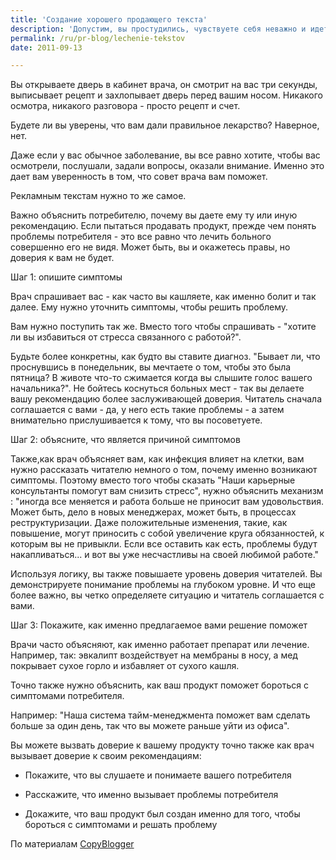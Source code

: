 ```yaml
---
title: 'Создание хорошего продающего текста'
description: 'Допустим, вы простудились, чувствуете себя неважно и идете к врачу. Вы открываете дверь в кабинет врача, он смотрит на вас три секунды, выписывает рецепт и захлопывает дверь перед вашим носом. Никакого осмотра, никакого разговора - просто рецепт и счет. Будете ли вы уверены, что вам дали правильное лекарство? Наверное, нет.'
permalink: /ru/pr-blog/lechenie-tekstov
date: 2011-09-13

---
```


Вы открываете дверь в кабинет врача, он смотрит на вас три секунды, выписывает рецепт и захлопывает дверь перед вашим носом. Никакого осмотра, никакого разговора - просто рецепт и счет.

Будете ли вы уверены, что вам дали правильное лекарство? Наверное, нет.

Даже если у вас обычное заболевание, вы все равно хотите, чтобы вас осмотрели, послушали, задали вопросы, оказали внимание. Именно это дает вам уверенность в том, что совет врача вам поможет.

Рекламным текстам нужно то же самое.

Важно объяснить потребителю, почему вы даете ему ту или иную рекомендацию. Если пытаться продавать продукт, прежде чем понять проблемы потребителя - это все равно что лечить больного совершенно его не видя. Может быть, вы и окажетесь правы, но доверия к вам не будет.

Шаг 1: опишите симптомы

Врач спрашивает вас - как часто вы кашляете, как именно болит и так далее. Ему нужно уточнить симптомы, чтобы решить проблему.

Вам нужно поступить так же. Вместо того чтобы спрашивать - "хотите ли вы избавиться от стресса связанного с работой?".

Будьте более конкретны, как будто вы ставите диагноз. "Бывает ли, что проснувшись в понедельник, вы мечтаете о том, чтобы это была пятница? В животе что-то сжимается когда вы слышите голос вашего начальника?". Не бойтесь коснуться больных мест - так вы делаете вашу рекомендацию более заслуживающей доверия. Читатель сначала соглашается с вами - да,  у него есть такие проблемы - а затем внимательно прислушивается к тому, что вы посоветуете.

Шаг 2: объясните, что является причиной симптомов

Также,как врач объясняет вам, как инфекция влияет на клетки, вам нужно рассказать читателю немного о том, почему именно возникают симптомы. Поэтому вместо того чтобы сказать "Наши карьерные консультанты помогут вам снизить стресс", нужно объяснить механизм : "иногда все меняется и работа больше не приносит вам удовольствия. Может быть, дело в новых менеджерах, может быть, в процессах реструктуризации. Даже положительные изменения, такие, как повышение, могут приносить с собой увеличение круга обязанностей, к которым вы не привыкли. Если все оставить как есть, проблемы будут накапливаться... и вот вы уже несчастливы на  своей любимой работе."

Используя логику, вы также повышаете уровень доверия читателей. Вы демонстрируете понимание проблемы на глубоком уровне. И что еще более важно, вы четко определяете ситуацию и читатель соглашается с вами.

Шаг 3: Покажите, как именно предлагаемое вами решение поможет

Врачи часто объясняют, как именно работает препарат или лечение. Например, так: эвкалипт воздействует на мембраны в носу, а мед покрывает сухое горло и избавляет от сухого кашля.

Точно также нужно объяснить, как ваш продукт поможет бороться с симптомами потребителя.

Например: "Наша система тайм-менеджмента поможет вам сделать больше за один день, так что вы можете раньше уйти из офиса".

Вы можете вызвать доверие к вашему продукту точно также как врач вызывает доверие к своим рекомендациям:

- Покажите, что вы слушаете и понимаете вашего потребителя

- Расскажите, что именно вызывает проблемы потребителя

- Докажите, что ваш продукт был создан именно для того, чтобы бороться с симптомами и решать проблему

По материалам <a href="https://www.copyblogger.com/symptom-copywriting/">CopyBlogger</a>

